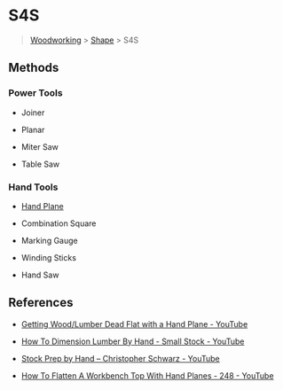 # S4S

> [Woodworking](../../../README.md) > [Shape](../README.md) > S4S

## Methods

### Power Tools

* Joiner

* Planar

* Miter Saw

* Table Saw

### Hand Tools

* [Hand Plane](./hand-tools/hand-plane.md)

* Combination Square 

* Marking Gauge 

* Winding Sticks

* Hand Saw

## References

* [Getting Wood/Lumber Dead Flat with a Hand Plane - YouTube](https://youtu.be/UTPvcXVzb9A)

* [How To Dimension Lumber By Hand - Small Stock - YouTube](https://www.youtube.com/watch?v=ioOOWGqe_LA&t=40s&ab_channel=WoodByWright)

* [Stock Prep by Hand – Christopher Schwarz - YouTube](https://www.youtube.com/watch?v=2_96gNMMc_g&ab_channel=PopularWoodworking)

* [How To Flatten A Workbench Top With Hand Planes - 248 - YouTube](https://www.youtube.com/watch?v=PwLY-zbqA2g&ab_channel=JayBates)
